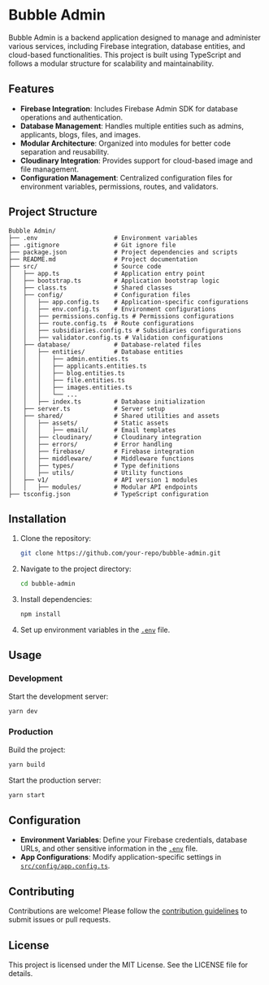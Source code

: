 # Bubble Admin

Bubble Admin is a backend application designed to manage and administer various services, including Firebase integration, database entities, and cloud-based functionalities. This project is built using TypeScript and follows a modular structure for scalability and maintainability.

## Features

- **Firebase Integration**: Includes Firebase Admin SDK for database operations and authentication.
- **Database Management**: Handles multiple entities such as admins, applicants, blogs, files, and images.
- **Modular Architecture**: Organized into modules for better code separation and reusability.
- **Cloudinary Integration**: Provides support for cloud-based image and file management.
- **Configuration Management**: Centralized configuration files for environment variables, permissions, routes, and validators.

## Project Structure

```
Bubble Admin/
├── .env                     # Environment variables
├── .gitignore               # Git ignore file
├── package.json             # Project dependencies and scripts
├── README.md                # Project documentation
├── src/                     # Source code
│   ├── app.ts               # Application entry point
│   ├── bootstrap.ts         # Application bootstrap logic
│   ├── class.ts             # Shared classes
│   ├── config/              # Configuration files
│   │   ├── app.config.ts    # Application-specific configurations
│   │   ├── env.config.ts    # Environment configurations
│   │   ├── permissions.config.ts # Permissions configurations
│   │   ├── route.config.ts  # Route configurations
│   │   ├── subsidiaries.config.ts # Subsidiaries configurations
│   │   ├── validator.config.ts # Validation configurations
│   ├── database/            # Database-related files
│   │   ├── entities/        # Database entities
│   │   │   ├── admin.entities.ts
│   │   │   ├── applicants.entities.ts
│   │   │   ├── blog.entities.ts
│   │   │   ├── file.entities.ts
│   │   │   ├── images.entities.ts
│   │   │   └── ...
│   │   ├── index.ts         # Database initialization
│   ├── server.ts            # Server setup
│   ├── shared/              # Shared utilities and assets
│   │   ├── assets/          # Static assets
│   │   │   ├── email/       # Email templates
│   │   ├── cloudinary/      # Cloudinary integration
│   │   ├── errors/          # Error handling
│   │   ├── firebase/        # Firebase integration
│   │   ├── middleware/      # Middleware functions
│   │   ├── types/           # Type definitions
│   │   ├── utils/           # Utility functions
│   ├── v1/                  # API version 1 modules
│   │   ├── modules/         # Modular API endpoints
├── tsconfig.json            # TypeScript configuration
```

## Installation

1. Clone the repository:

   ```sh
   git clone https://github.com/your-repo/bubble-admin.git
   ```

2. Navigate to the project directory:

   ```sh
   cd bubble-admin
   ```

3. Install dependencies:

   ```sh
   npm install
   ```

4. Set up environment variables in the [`.env`](command:_github.copilot.openRelativePath?%5B%7B%22scheme%22%3A%22file%22%2C%22authority%22%3A%22%22%2C%22path%22%3A%22%2FUsers%2Fmac%2FDocuments%2FFsl-apii%2F.env%22%2C%22query%22%3A%22%22%2C%22fragment%22%3A%22%22%7D%2C%224a033315-9179-4e18-b089-1ebbad1f0aaa%22%5D "/Users/mac/Documents/Fsl-apii/.env") file.

## Usage

### Development

Start the development server:

```sh
yarn dev
```

### Production

Build the project:

```sh
yarn build
```

Start the production server:

```sh
yarn start
```

## Configuration

- **Environment Variables**: Define your Firebase credentials, database URLs, and other sensitive information in the [`.env`](command:_github.copilot.openRelativePath?%5B%7B%22scheme%22%3A%22file%22%2C%22authority%22%3A%22%22%2C%22path%22%3A%22%2FUsers%2Fmac%2FDocuments%2FFsl-apii%2F.env%22%2C%22query%22%3A%22%22%2C%22fragment%22%3A%22%22%7D%2C%224a033315-9179-4e18-b089-1ebbad1f0aaa%22%5D "/Users/mac/Documents/Fsl-apii/.env") file.
- **App Configurations**: Modify application-specific settings in [`src/config/app.config.ts`](command:_github.copilot.openRelativePath?%5B%7B%22scheme%22%3A%22file%22%2C%22authority%22%3A%22%22%2C%22path%22%3A%22%2FUsers%2Fmac%2FDocuments%2FFsl-apii%2Fsrc%2Fconfig%2Fapp.config.ts%22%2C%22query%22%3A%22%22%2C%22fragment%22%3A%22%22%7D%2C%224a033315-9179-4e18-b089-1ebbad1f0aaa%22%5D "/Users/mac/Documents/Fsl-apii/src/config/app.config.ts").

## Contributing

Contributions are welcome! Please follow the [contribution guidelines](CONTRIBUTING.md) to submit issues or pull requests.

## License

This project is licensed under the MIT License. See the LICENSE file for details.